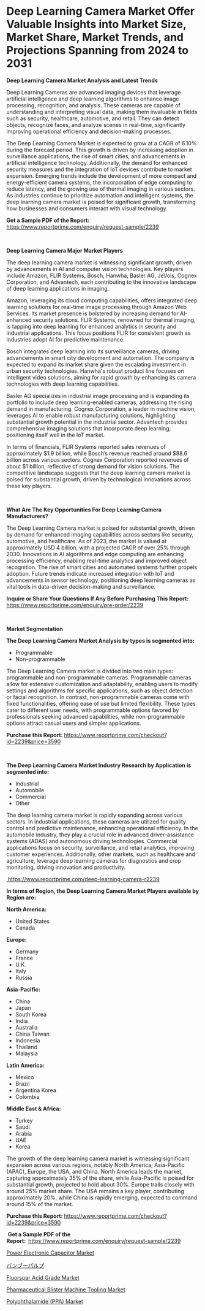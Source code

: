 <p><h1>Deep Learning Camera Market Offer Valuable Insights into Market Size, Market Share, Market Trends, and Projections Spanning from 2024 to 2031</h1></p><p><strong>Deep Learning Camera Market Analysis and Latest Trends</strong></p>
<p><p>Deep Learning Cameras are advanced imaging devices that leverage artificial intelligence and deep learning algorithms to enhance image processing, recognition, and analysis. These cameras are capable of understanding and interpreting visual data, making them invaluable in fields such as security, healthcare, automotive, and retail. They can detect objects, recognize faces, and analyze scenes in real-time, significantly improving operational efficiency and decision-making processes.</p><p>The Deep Learning Camera Market is expected to grow at a CAGR of 6.10% during the forecast period. This growth is driven by increasing adoption in surveillance applications, the rise of smart cities, and advancements in artificial intelligence technology. Additionally, the demand for enhanced security measures and the integration of IoT devices contribute to market expansion. Emerging trends include the development of more compact and energy-efficient camera systems, the incorporation of edge computing to reduce latency, and the growing use of thermal imaging in various sectors. As industries continue to prioritize automation and intelligent systems, the deep learning camera market is poised for significant growth, transforming how businesses and consumers interact with visual technology.</p></p>
<p><strong>Get a Sample PDF of the Report:&nbsp;</strong> <a href="https://www.reportprime.com/enquiry/request-sample/2239">https://www.reportprime.com/enquiry/request-sample/2239</a></p>
<p>&nbsp;</p>
<p><strong>Deep Learning Camera Major Market Players</strong></p>
<p><p>The deep learning camera market is witnessing significant growth, driven by advancements in AI and computer vision technologies. Key players include Amazon, FLIR Systems, Bosch, Hanwha, Basler AG, JeVois, Cognex Corporation, and Advantech, each contributing to the innovative landscape of deep learning applications in imaging.</p><p>Amazon, leveraging its cloud computing capabilities, offers integrated deep learning solutions for real-time image processing through Amazon Web Services. Its market presence is bolstered by increasing demand for AI-enhanced security solutions. FLIR Systems, renowned for thermal imaging, is tapping into deep learning for enhanced analytics in security and industrial applications. This focus positions FLIR for consistent growth as industries adopt AI for predictive maintenance.</p><p>Bosch integrates deep learning into its surveillance cameras, driving advancements in smart city development and automation. The company is expected to expand its market share given the escalating investment in urban security technologies. Hanwha's robust product line focuses on intelligent video solutions, aiming for rapid growth by enhancing its camera technologies with deep learning capabilities.</p><p>Basler AG specializes in industrial image processing and is expanding its portfolio to include deep learning-enabled cameras, addressing the rising demand in manufacturing. Cognex Corporation, a leader in machine vision, leverages AI to enable robust manufacturing solutions, highlighting substantial growth potential in the industrial sector. Advantech provides comprehensive imaging solutions that incorporate deep learning, positioning itself well in the IoT market.</p><p>In terms of financials, FLIR Systems reported sales revenues of approximately $1.9 billion, while Bosch’s revenue reached around $88.6 billion across various sectors. Cognex Corporation reported revenues of about $1 billion, reflective of strong demand for vision solutions. The competitive landscape suggests that the deep learning camera market is poised for substantial growth, driven by technological innovations across these key players.</p></p>
<p>&nbsp;</p>
<p><strong>What Are The Key Opportunities For Deep Learning Camera Manufacturers?</strong></p>
<p><p>The Deep Learning Camera market is poised for substantial growth, driven by demand for enhanced imaging capabilities across sectors like security, automotive, and healthcare. As of 2023, the market is valued at approximately USD 4 billion, with a projected CAGR of over 25% through 2030. Innovations in AI algorithms and edge computing are enhancing processing efficiency, enabling real-time analytics and improved object recognition. The rise of smart cities and automated systems further propels adoption. Future trends indicate increased integration with IoT and advancements in sensor technology, positioning deep learning cameras as vital tools in data-driven decision-making and surveillance.</p></p>
<p><strong>Inquire or Share Your Questions If Any Before Purchasing This Report:</strong> <a href="https://www.reportprime.com/enquiry/pre-order/2239">https://www.reportprime.com/enquiry/pre-order/2239</a></p>
<p>&nbsp;</p>
<p><strong>Market Segmentation</strong></p>
<p><strong>The Deep Learning Camera Market Analysis by types is segmented into:</strong></p>
<p><ul><li>Programmable</li><li>Non-programmable</li></ul></p>
<p><p>The Deep Learning Camera market is divided into two main types: programmable and non-programmable cameras. Programmable cameras allow for extensive customization and adaptability, enabling users to modify settings and algorithms for specific applications, such as object detection or facial recognition. In contrast, non-programmable cameras come with fixed functionalities, offering ease of use but limited flexibility. These types cater to different user needs, with programmable options favored by professionals seeking advanced capabilities, while non-programmable options attract casual users and simpler applications.</p></p>
<p><strong>Purchase this Report:&nbsp;</strong><a href="https://www.reportprime.com/checkout?id=2239&price=3590">https://www.reportprime.com/checkout?id=2239&price=3590</a></p>
<p>&nbsp;</p>
<p><strong>The Deep Learning Camera Market Industry Research by Application is segmented into:</strong></p>
<p><ul><li>Industrial</li><li>Automobile</li><li>Commercial</li><li>Other</li></ul></p>
<p><p>The deep learning camera market is rapidly expanding across various sectors. In industrial applications, these cameras are utilized for quality control and predictive maintenance, enhancing operational efficiency. In the automobile industry, they play a crucial role in advanced driver-assistance systems (ADAS) and autonomous driving technologies. Commercial applications focus on security, surveillance, and retail analytics, improving customer experiences. Additionally, other markets, such as healthcare and agriculture, leverage deep learning cameras for diagnostics and crop monitoring, driving innovation and productivity.</p></p>
<p><a href="https://www.reportprime.com/deep-learning-camera-r2239">&nbsp;https://www.reportprime.com/deep-learning-camera-r2239</a></p>
<p><strong>In terms of Region, the Deep Learning Camera Market Players available by Region are:</strong></p>
<p>
    <p> <strong> North America: </strong>
        <ul>
            <li>United States</li>
            <li>Canada</li>
        </ul>
        </p> 
    <p> <strong> Europe: </strong>
        <ul>
            <li>Germany</li>
            <li>France</li>
            <li>U.K.</li>
            <li>Italy</li>
            <li>Russia</li>
        </ul>
        </p> 
    <p> <strong> Asia-Pacific: </strong>
        <ul>
            <li>China</li>
            <li>Japan</li>
            <li>South Korea</li>
            <li>India</li>
            <li>Australia</li>
            <li>China Taiwan</li>
            <li>Indonesia</li>
            <li>Thailand</li>
            <li>Malaysia</li>
        </ul>
        </p> 
    <p> <strong> Latin America: </strong>
        <ul>
            <li>Mexico</li>
            <li>Brazil</li>
            <li>Argentina Korea</li>
            <li>Colombia</li>
        </ul>
        </p> 
    <p> <strong> Middle East & Africa: </strong>
        <ul>
            <li>Turkey</li>
            <li>Saudi</li>
            <li>Arabia</li>
            <li>UAE</li>
            <li>Korea</li>
        </ul>
    </p>
    </p>
<p><p>The growth of the deep learning camera market is witnessing significant expansion across various regions, notably North America, Asia-Pacific (APAC), Europe, the USA, and China. North America leads the market, capturing approximately 35% of the share, while Asia-Pacific is poised for substantial growth, projected to hold about 30%. Europe trails closely with around 25% market share. The USA remains a key player, contributing approximately 20%, while China is rapidly emerging, expected to command around 15% of the market.</p></p>
<p><strong>Purchase this Report: </strong><a href="https://www.reportprime.com/checkout?id=2239&price=3590">https://www.reportprime.com/checkout?id=2239&price=3590</a></p>
<p>&nbsp;<strong>Get a Sample PDF of the Report:&nbsp;&nbsp;</strong><a href="https://www.reportprime.com/enquiry/request-sample/2239">https://www.reportprime.com/enquiry/request-sample/2239</a></p>
<p><strong></strong></p>
<p><p><a href="https://github.com/GenaGaines34/Market-Research-Report-List-1/blob/main/power-electronic-capacitor-market.md">Power Electronic Capacitor Market</a></p><p><a href="https://medium.com/@kathleencrooks2003/%E7%AB%B9%E3%83%91%E3%83%AB%E3%83%97%E5%B8%82%E5%A0%B4%E3%81%AE%E8%A6%8F%E6%A8%A1%E3%81%AF-%E5%B9%B4%E5%B9%B3%E5%9D%87%E6%88%90%E9%95%B7%E7%8E%877-1-%E3%81%A7%E6%8B%A1%E5%A4%A7%E3%81%97%E3%81%A6%E3%81%8A%E3%82%8A-%E3%81%93%E3%81%AE%E3%83%AC%E3%83%9D%E3%83%BC%E3%83%88%E3%81%A7%E3%81%AF%E5%B8%82%E5%A0%B4%E3%82%BB%E3%82%B0%E3%83%A1%E3%83%B3%E3%83%86%E3%83%BC%E3%82%B7%E3%83%A7%E3%83%B3-%E6%88%90%E9%95%B7-%E3%81%8A%E3%82%88%E3%81%B32024%E5%B9%B4%E3%81%8B%E3%82%892031%E5%B9%B4%E3%81%BE%E3%81%A7%E3%81%AE%E4%BA%88%E6%B8%AC%E3%81%AB%E9%96%A2%E3%81%99%E3%82%8B%E5%88%86%E6%9E%90%E3%81%8C%E3%82%AB%E3%83%90%E3%83%BC%E3%81%95%E3%82%8C%E3%81%A6%E3%81%84%E3%81%BE%E3%81%99-4507cd92a1fd">バンブーパルプ</a></p><p><a href="https://medium.com/@welsonwiden94552/insights-into-the-fluorspar-acid-grade-market-market-players-market-size-geographical-regions-43236531860a">Fluorspar Acid Grade Market</a></p><p><a href="https://issuu.com/reportprime-2/docs/pharmaceutical-blister-machine-tool_5932a245460959">Pharmaceutical Blister Machine Tooling Market</a></p><p><a href="https://medium.com/@welsonwiden94552/polyphthalamide-ppa-market-size-is-growing-at-cagr-of-10-8-ad2c6f14b666">Polyphthalamide (PPA) Market</a></p></p>